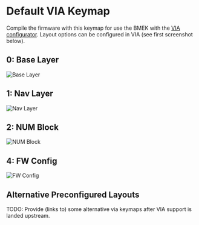 # Default VIA Keymap
Compile the firmware with this keymap for use the BMEK with the [VIA configurator](https://caniusevia.com/).
Layout options can be configured in VIA (see first screenshot below).

## 0: Base Layer
![Base Layer](https://i.imgur.com/tBu50SS.png)

## 1: Nav Layer
![Nav Layer](https://i.imgur.com/ZzEow3t.png)

## 2: NUM Block
![NUM Block](https://i.imgur.com/vzjZIa1.png)

## 4: FW Config
![FW Config](https://i.imgur.com/L7QynAb.png)

## Alternative Preconfigured Layouts
TODO: Provide (links to) some alternative via keymaps after VIA support is landed upstream.
